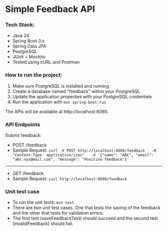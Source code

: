 # Simple Feedback API
### Tech Stack:
- Java 24
- Spring Boot 3.x
- Spring Data JPA
- PostgreSQL
- JUnit + Mockito
- Tested using cURL and Postman

### How to run the project:
1. Make sure PostgreSQL is installed and running
2. Create a database named "feedback" within your PostgreSQL
3. Update the application.properties with your PostgreSQL credentials
4. Run the application with `mvn spring-boot:run`

The APIs will be available at http://localhost:8080.

### API Endpoints

Submit feedback:


- POST /feedback
- Sample Request: `curl -X POST http://localhost:8080/feedback   -H "Content-Type: application/json"   -d '{"name": "ABC", "email": "abc.xyz@mail.com", "message": "Positive feedback"}'`
---
- GET /feedback
- Sample Request: `curl http://localhost:8080/feedback`
 


### Unit test case

- To run the unit tests: `mvn test`
- There are two unit test cases. One that tests the saving of the feedback and the other that tests for validation errors.
- The first test (saveFeedbackTest) should succeed and the second test (invalidFeedback) should fail.